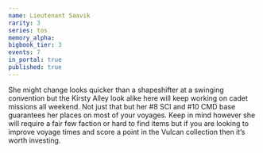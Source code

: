 ```yaml
---
name: Lieutenant Saavik
rarity: 3
series: tos
memory_alpha:
bigbook_tier: 3
events: 7
in_portal: true
published: true
---
```


She might change looks quicker than a shapeshifter at a swinging convention but the Kirsty Alley look alike here will keep working on cadet missions all weekend. Not just that but her #8 SCI and #10 CMD base guarantees her places on most of your voyages. Keep in mind however she will require a fair few faction or hard to find items but if you are looking to improve voyage times and score a point in the Vulcan collection then it’s worth investing.
